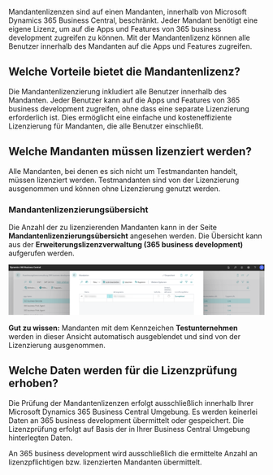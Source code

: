 Mandantenlizenzen sind auf einen Mandanten, innerhalb von Microsoft Dynamics 365 Business Central, beschränkt. Jeder Mandant benötigt eine eigene Lizenz, um auf die Apps und Features von 365 business development zugreifen zu können. Mit der Mandantenlizenz können alle Benutzer innerhalb des Mandanten auf die Apps und Features zugreifen.

## Welche Vorteile bietet die Mandantenlizenz?

Die Mandantenlizenzierung inkludiert alle Benutzer innerhalb des Mandanten. Jeder Benutzer kann auf die Apps und Features von 365 business development zugreifen, ohne dass eine separate Lizenzierung erforderlich ist. Dies ermöglicht eine einfache und kosteneffiziente Lizenzierung für Mandanten, die alle Benutzer einschließt.

## Welche Mandanten müssen lizenziert werden?

Alle Mandanten, bei denen es sich nicht um Testmandanten handelt, müssen lizenziert werden. Testmandanten sind von der Lizenzierung ausgenommen und können ohne Lizenzierung genutzt werden.

### Mandantenlizenzierungsübersicht

Die Anzahl der zu lizenzierenden Mandanten kann in der Seite **Mandantenlizenzierungsübersicht** angesehen werden. Die Übersicht kann aus der **Erweiterungslizenzverwaltung (365 business development)** aufgerufen werden.

![Mandantenlizenzierungsübersicht](/assets/images/licensing/1074090a-522a-48a7-ae00-6dfd7ac604f1.png)

<div class="alert alert-notice">
    <i class="fa-solid fa-notes"></i> <strong>Gut zu wissen:</strong> Mandanten mit dem Kennzeichen <strong>Testunternehmen</strong> werden in dieser Ansicht automatisch ausgeblendet und sind von der Lizenzierung ausgenommen.
</div>

## Welche Daten werden für die Lizenzprüfung erhoben?

Die Prüfung der Mandantenlizenzen erfolgt ausschließlich innerhalb Ihrer Microsoft Dynamics 365 Business Central Umgebung. Es werden keinerlei Daten an 365 business development übermittelt oder gespeichert. Die Lizenzprüfung erfolgt auf Basis der in Ihrer Business Central Umgebung hinterlegten Daten.

An 365 business development wird ausschließlich die ermittelte Anzahl an lizenzpflichtigen bzw. lizenzierten Mandanten übermittelt.
